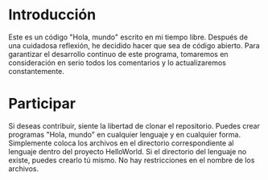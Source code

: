 # Introducción
 
Este es un código "Hola, mundo" escrito en mi tiempo libre. Después de una cuidadosa reflexión, he decidido hacer que sea de código abierto. Para garantizar el desarrollo continuo de este programa, tomaremos en consideración en serio todos los comentarios y lo actualizaremos constantemente.
 
# Participar
 
Si deseas contribuir, siente la libertad de clonar el repositorio. Puedes crear programas "Hola, mundo" en cualquier lenguaje y en cualquier forma. Simplemente coloca los archivos en el directorio correspondiente al lenguaje dentro del proyecto HelloWorld. Si el directorio del lenguaje no existe, puedes crearlo tú mismo. No hay restricciones en el nombre de los archivos.
